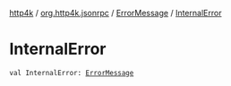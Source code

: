 [http4k](../../index.md) / [org.http4k.jsonrpc](../index.md) / [ErrorMessage](index.md) / [InternalError](./-internal-error.md)

# InternalError

`val InternalError: `[`ErrorMessage`](index.md)